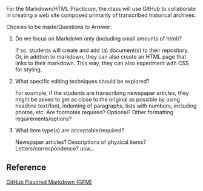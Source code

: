For the Markdown/HTML Practicum, the class will use GitHub to collaborate in creating a web site composed primarily of transcribed historical archives.

Choices to be made/Questions to Answer:

1. Do we focus on Markdown only (including small amounts of html)?

   If so, students will create and add (a) document(s) to their repository.
   Or, in addtion to markdown, they can also create an HTML page that links to their markdown.  This way, they can also experiment with CSS for styling.

2. What specific editing techniques should be explored?

   For example, if the students are transcribing newspaper articles, they might be asked to get as close to the original as possible by using headline text/font, indenting of paragraphs, lists with numbers, including photos, etc. 
   Are footnotes required? Optional?
   Other formatting requirements/options?

3. What item type(s) are acceptable/required?

   Newspaper articles?  Descriptions of physical items?  Letters/correspondence?  usw...

Reference
---

[GitHub Flavored Markdown (GFM)](https://github.github.com/gfm/#characters-and-lines)

